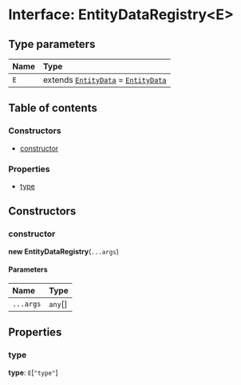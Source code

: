 # Interface: EntityDataRegistry\<E>

## Type parameters

| Name | Type |
| :------ | :------ |
| `E` | extends [`EntityData`](/en/auto-docs/playground-react/classes/EntityData.md) = [`EntityData`](/en/auto-docs/playground-react/classes/EntityData.md) |

## Table of contents

### Constructors

* [constructor](/en/auto-docs/playground-react/interfaces/EntityDataRegistry.md#constructor)

### Properties

* [type](/en/auto-docs/playground-react/interfaces/EntityDataRegistry.md#type)

## Constructors

### constructor

**new EntityDataRegistry**(`...args`)

#### Parameters

| Name | Type |
| :------ | :------ |
| `...args` | `any`\[] |

## Properties

### type

**type**: `E`\[`"type"`]
